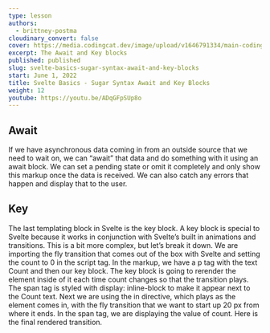 ```yaml
---
type: lesson
authors:
  - brittney-postma
cloudinary_convert: false
cover: https://media.codingcat.dev/image/upload/v1646791334/main-codingcatdev-photo/Intro_to_Svelte.png
excerpt: The Await and Key blocks
published: published
slug: svelte-basics-sugar-syntax-await-and-key-blocks
start: June 1, 2022
title: Svelte Basics - Sugar Syntax Await and Key Blocks
weight: 12
youtube: https://youtu.be/ADqGFpSUp8o
---
```


## Await

If we have asynchronous data coming in from an outside source that we need to wait on, we can “await” that data and do something with it using an await block. We can set a pending state or omit it completely and only show this markup once the data is received. We can also catch any errors that happen and display that to the user.

## Key

The last templating block in Svelte is the key block. A key block is special to Svelte because it works in conjunction with Svelte’s built in animations and transitions. This is a bit more complex, but let’s break it down. We are importing the fly transition that comes out of the box with Svelte and setting the count to 0 in the script tag. In the markup, we have a p tag with the text Count and then our key block. The key block is going to rerender the element inside of it each time count changes so that the transition plays. The span tag is styled with display: inline-block to make it appear next to the Count text. Next we are using the in directive, which plays as the element comes in, with the fly transition that we want to start up 20 px from where it ends. In the span tag, we are displaying the value of count. Here is the final rendered transition.
